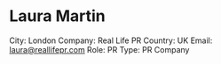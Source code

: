 # Laura Martin

City: London
Company: Real Life PR
Country: UK
Email: laura@reallifepr.com
Role: PR
Type: PR Company